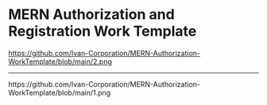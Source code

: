 ﻿# MERN Authorization and Registration Work Template
https://github.com/Ivan-Corporation/MERN-Authorization-WorkTemplate/blob/main/2.png
<hr/>
https://github.com/Ivan-Corporation/MERN-Authorization-WorkTemplate/blob/main/1.png

